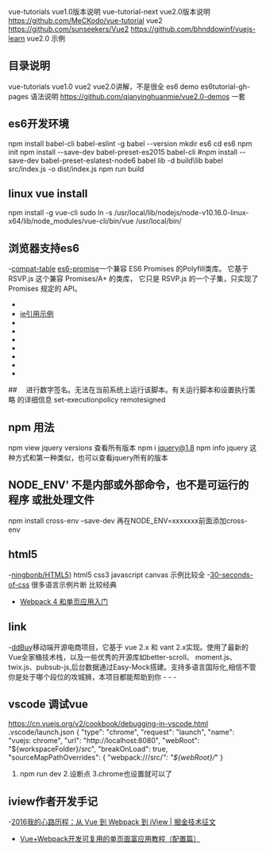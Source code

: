 


vue-tutorials   vue1.0版本说明
vue-tutorial-next vue2.0版本说明 https://github.com/MeCKodo/vue-tutorial
vue2 https://github.com/sunseekers/Vue2 
https://github.com/bhnddowinf/vuejs-learn  vue2.0 示例

## 目录说明
vue-tutorials  vue1.0
vue2  vue2.0讲解，不是很全
es6 demo
es6tutorial-gh-pages  语法说明
https://github.com/qianyinghuanmie/vue2.0-demos  一套



## es6开发环境
npm install babel-cli babel-eslint -g
babel --version
mkdir es6
cd es6
npm init
npm install --save-dev babel-preset-es2015 babel-cli   #npm install --save-dev babel-preset-eslatest-node6
babel lib -d build\lib
 babel src/index.js -o dist/index.js
 npm run build


 ## linux vue install
 npm install -g vue-cli
 sudo ln -s /usr/local/lib/nodejs/node-v10.16.0-linux-x64/lib/node_modules/vue-cli/bin/vue /usr/local/bin/

 ## 浏览器支持es6
 -[compat-table](http://kangax.github.io/compat-table/es6/)
 [es6-promise](https://.github.com/jakearchibald/es6-promise)一个兼容 ES6 Promises 的Polyfill类库。 它基于 RSVP.js 这个兼容 Promises/A+ 的类库， 它只是 RSVP.js 的一个子集，只实现了Promises 规定的 API。
- [](https://vuetifyjs.com/zh-Hans/getting-started/browser-support/#webpack)
- [ie引用示例](https://github.com/herbat73/GenVue/blob/master/ClientApp/index.html)
- []()
- []()
- []()
- []()
- []()
- []()
- []()

 ##　 进行数字签名。无法在当前系统上运行该脚本。有关运行脚本和设置执行策略 的详细信息
 set-executionpolicy remotesigned


## npm 用法
npm view jquery versions  查看所有版本
npm i jquery@1.8
npm info jquery  这种方式和第一种类似，也可以查看jquery所有的版本



## NODE_ENV' 不是内部或外部命令，也不是可运行的程序 或批处理文件
npm install cross-env –save-dev
再在NODE_ENV=xxxxxxx前面添加cross-env
 ##  html5
 -[ningbonb/HTML5)](https://github.com/ningbonb/HTML5)  html5 css3 javascript canvas 示例比较全
 -[30-seconds-of-css](https://github.com/30-seconds/30-seconds-of-css)  很多语言示例片断 比较经典
 - [Webpack 4 和单页应用入门](https://github.com/wallstreetcn/webpack-and-spa-guide)


 ## link
 -[ddBuy](https://github.com/Geek-James/ddBuy)移动端开源电商项目，它基于 vue 2.x 和 vant 2.x实现。使用了最新的Vue全家桶技术栈，以及一些优秀的开源库如better-scroll、 moment.js、twix.js、pubsub-js,后台数据通过Easy-Mock搭建。支持多语言国际化,相信不管你是处于哪个段位的攻城狮，本项目都能帮助到你
 -[]()
 -[]()
 -[]()


 ## vscode 调试vue
 https://cn.vuejs.org/v2/cookbook/debugging-in-vscode.html
.vscode/launch.json
  {
      "type": "chrome",
      "request": "launch",
      "name": "vuejs: chrome",
      "url": "http://localhost:8080",
      "webRoot": "${workspaceFolder}/src",
      "breakOnLoad": true,
      "sourceMapPathOverrides": {
        "webpack:///src/*": "${webRoot}/*"
      }
1. npm run dev 
2.设断点
3.chrome也设置就可以了


## iview作者开发手记
-[2016我的心路历程：从 Vue 到 Webpack 到 iView | 掘金技术征文](https://juejin.cn/post/6844903461306236942)
- [Vue+Webpack开发可复用的单页面富应用教程（配置篇）](https://github.com/icarusion/vue-vueRouter-webpack)